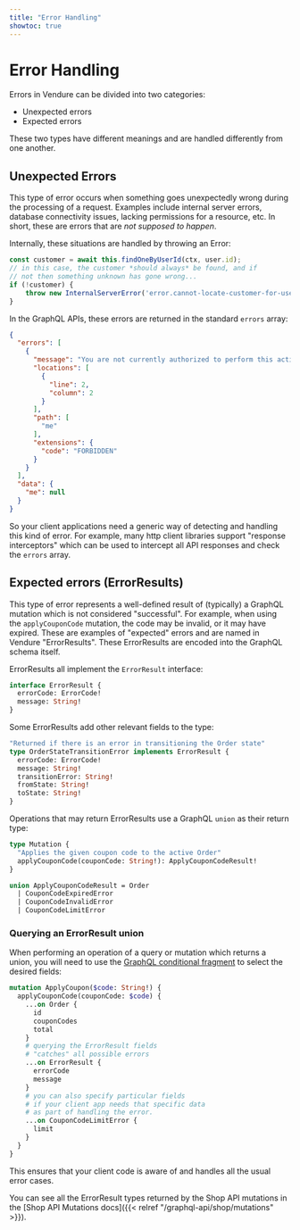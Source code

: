 ```yaml
---
title: "Error Handling"
showtoc: true
---
```


# Error Handling

Errors in Vendure can be divided into two categories:

* Unexpected errors
* Expected errors

These two types have different meanings and are handled differently from one another.

## Unexpected Errors

This type of error occurs when something goes unexpectedly wrong during the processing of a request. Examples include internal server errors, database connectivity issues, lacking permissions for a resource, etc. In short, these are errors that are *not supposed to happen*.

Internally, these situations are handled by throwing an Error:

```TypeScript
const customer = await this.findOneByUserId(ctx, user.id);
// in this case, the customer *should always* be found, and if
// not then something unknown has gone wrong...
if (!customer) {
    throw new InternalServerError('error.cannot-locate-customer-for-user');
}
```

In the GraphQL APIs, these errors are returned in the standard `errors` array:

```JSON
{
  "errors": [
    {
      "message": "You are not currently authorized to perform this action",
      "locations": [
        {
          "line": 2,
          "column": 2
        }
      ],
      "path": [
        "me"
      ],
      "extensions": {
        "code": "FORBIDDEN"
      }
    }
  ],
  "data": {
    "me": null
  }
}
```
So your client applications need a generic way of detecting and handling this kind of error. For example, many http client libraries support "response interceptors" which can be used to intercept all API responses and check the `errors` array. 

## Expected errors (ErrorResults)

This type of error represents a well-defined result of (typically) a GraphQL mutation which is not considered "successful". For example, when using the `applyCouponCode` mutation, the code may be invalid, or it may have expired. These are examples of "expected" errors and are named in Vendure "ErrorResults". These ErrorResults are encoded into the GraphQL schema itself.

ErrorResults all implement the `ErrorResult` interface:

```GraphQL
interface ErrorResult {
  errorCode: ErrorCode!
  message: String!
}
```

Some ErrorResults add other relevant fields to the type:

```GraphQL
"Returned if there is an error in transitioning the Order state"
type OrderStateTransitionError implements ErrorResult {
  errorCode: ErrorCode!
  message: String!
  transitionError: String!
  fromState: String!
  toState: String!
}
```

Operations that may return ErrorResults use a GraphQL `union` as their return type:

```GraphQL
type Mutation {
  "Applies the given coupon code to the active Order"
  applyCouponCode(couponCode: String!): ApplyCouponCodeResult!
}

union ApplyCouponCodeResult = Order 
  | CouponCodeExpiredError 
  | CouponCodeInvalidError 
  | CouponCodeLimitError
``` 

### Querying an ErrorResult union

When performing an operation of a query or mutation which returns a union, you will need to use the [GraphQL conditional fragment](https://graphql.org/learn/schema/#union-types) to select the desired fields:

```GraphQL
mutation ApplyCoupon($code: String!) {
  applyCouponCode(couponCode: $code) {
    ...on Order {
      id
      couponCodes
      total
    }
    # querying the ErrorResult fields
    # "catches" all possible errors
    ...on ErrorResult {
      errorCode
      message
    }
    # you can also specify particular fields
    # if your client app needs that specific data
    # as part of handling the error.
    ...on CouponCodeLimitError {
      limit
    }
  }
}
```

This ensures that your client code is aware of and handles all the usual error cases.

You can see all the ErrorResult types returned by the Shop API mutations in the [Shop API Mutations docs]({{< relref "/graphql-api/shop/mutations" >}}). 
